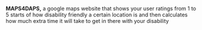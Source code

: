 **MAPS4DAPS,** a google maps website that shows your user ratings from 1 to 5 starts of how disability friendly a certain location is and then calculates how much extra time it will take to get in there with your disability
